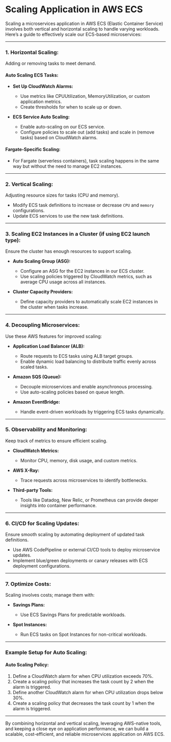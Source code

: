 # Scaling Application in AWS ECS

Scaling a microservices application in AWS ECS (Elastic Container Service) involves both vertical and horizontal scaling to handle varying workloads. Here’s a guide to effectively scale our ECS-based microservices:

---

### 1. **Horizontal Scaling:**
Adding or removing tasks to meet demand.

#### **Auto Scaling ECS Tasks:**
- **Set Up CloudWatch Alarms:**
  - Use metrics like CPUUtilization, MemoryUtilization, or custom application metrics.
  - Create thresholds for when to scale up or down.
  
- **ECS Service Auto Scaling:**
  - Enable auto-scaling on our ECS service.
  - Configure policies to scale out (add tasks) and scale in (remove tasks) based on CloudWatch alarms.
  
#### **Fargate-Specific Scaling:**
- For Fargate (serverless containers), task scaling happens in the same way but without the need to manage EC2 instances.

---

### 2. **Vertical Scaling:**
Adjusting resource sizes for tasks (CPU and memory).

- Modify ECS task definitions to increase or decrease `CPU` and `memory` configurations.
- Update ECS services to use the new task definitions.

---

### 3. **Scaling EC2 Instances in a Cluster (if using EC2 launch type):**
Ensure the cluster has enough resources to support scaling.

- **Auto Scaling Group (ASG):**
  - Configure an ASG for the EC2 instances in our ECS cluster.
  - Use scaling policies triggered by CloudWatch metrics, such as average CPU usage across all instances.
  
- **Cluster Capacity Providers:**
  - Define capacity providers to automatically scale EC2 instances in the cluster when tasks increase.

---

### 4. **Decoupling Microservices:**
Use these AWS features for improved scaling:

- **Application Load Balancer (ALB):**
  - Route requests to ECS tasks using ALB target groups.
  - Enable dynamic load balancing to distribute traffic evenly across scaled tasks.
  
- **Amazon SQS (Queue):**
  - Decouple microservices and enable asynchronous processing.
  - Use auto-scaling policies based on queue length.
  
- **Amazon EventBridge:**
  - Handle event-driven workloads by triggering ECS tasks dynamically.

---

### 5. **Observability and Monitoring:**
Keep track of metrics to ensure efficient scaling.

- **CloudWatch Metrics:**
  - Monitor CPU, memory, disk usage, and custom metrics.
  
- **AWS X-Ray:**
  - Trace requests across microservices to identify bottlenecks.

- **Third-party Tools:**
  - Tools like Datadog, New Relic, or Prometheus can provide deeper insights into container performance.

---

### 6. **CI/CD for Scaling Updates:**
Ensure smooth scaling by automating deployment of updated task definitions.

- Use AWS CodePipeline or external CI/CD tools to deploy microservice updates.
- Implement blue/green deployments or canary releases with ECS deployment configurations.

---

### 7. **Optimize Costs:**
Scaling involves costs; manage them with:

- **Savings Plans:**
  - Use ECS Savings Plans for predictable workloads.
  
- **Spot Instances:**
  - Run ECS tasks on Spot Instances for non-critical workloads.

---

### Example Setup for Auto Scaling:
#### Auto Scaling Policy:
1. Define a CloudWatch alarm for when CPU utilization exceeds 70%.
2. Create a scaling policy that increases the task count by 2 when the alarm is triggered.
3. Define another CloudWatch alarm for when CPU utilization drops below 30%.
4. Create a scaling policy that decreases the task count by 1 when the alarm is triggered.

---

By combining horizontal and vertical scaling, leveraging AWS-native tools, and keeping a close eye on application performance, we can build a scalable, cost-efficient, and reliable microservices application on AWS ECS.